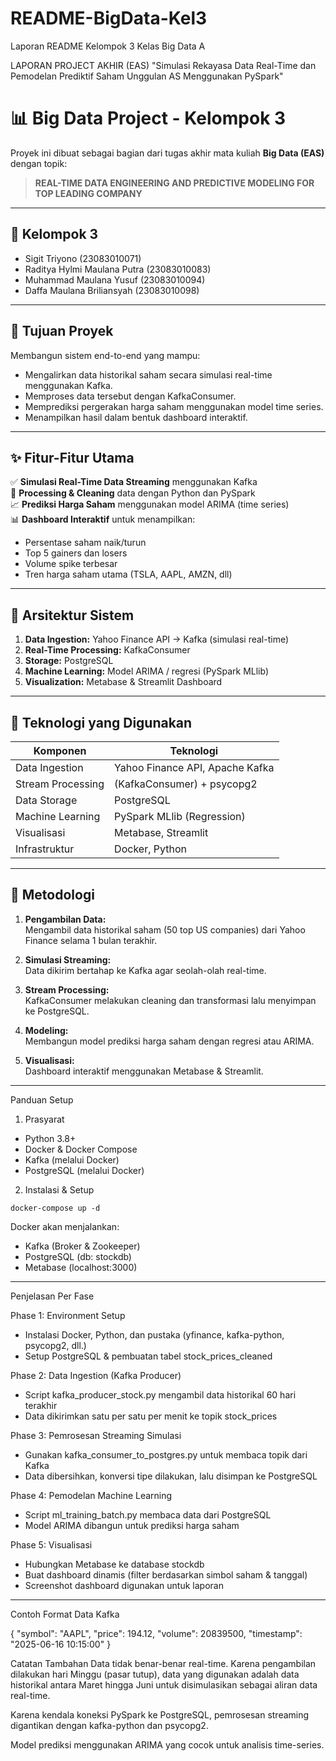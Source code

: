    # README-BigData-Kel3
Laporan README Kelompok 3 Kelas Big Data A

LAPORAN PROJECT AKHIR (EAS) "Simulasi Rekayasa Data Real-Time dan Pemodelan Prediktif Saham Unggulan AS Menggunakan PySpark"
# 📊 Big Data Project - Kelompok 3

Proyek ini dibuat sebagai bagian dari tugas akhir mata kuliah **Big Data (EAS)** dengan topik:

> **REAL-TIME DATA ENGINEERING AND PREDICTIVE MODELING FOR TOP LEADING COMPANY**

---

## 👥 Kelompok 3
- Sigit Triyono (23083010071)
- Raditya Hylmi Maulana Putra (23083010083)  
- Muhammad Maulana Yusuf (23083010094)  
- Daffa Maulana Briliansyah (23083010098)

---

## 🎯 Tujuan Proyek
Membangun sistem end-to-end yang mampu:
- Mengalirkan data historikal saham secara simulasi real-time menggunakan Kafka.
- Memproses data tersebut dengan KafkaConsumer.
- Memprediksi pergerakan harga saham menggunakan model time series.
- Menampilkan hasil dalam bentuk dashboard interaktif.

---

## ✨ Fitur-Fitur Utama

✅ **Simulasi Real-Time Data Streaming** menggunakan Kafka  
🔄 **Processing & Cleaning** data dengan Python dan PySpark  
📈 **Prediksi Harga Saham** menggunakan model ARIMA (time series)  
📊 **Dashboard Interaktif** untuk menampilkan:
- Persentase saham naik/turun  
- Top 5 gainers dan losers  
- Volume spike terbesar  
- Tren harga saham utama (TSLA, AAPL, AMZN, dll)

---
## 🧱 Arsitektur Sistem

1. **Data Ingestion:** Yahoo Finance API → Kafka (simulasi real-time)
2. **Real-Time Processing:** KafkaConsumer
3. **Storage:** PostgreSQL
4. **Machine Learning:** Model ARIMA / regresi (PySpark MLlib)
5. **Visualization:** Metabase & Streamlit Dashboard

---
## 🧰 Teknologi yang Digunakan
| Komponen            | Teknologi                      |
|---------------------|-------------------------------|
| Data Ingestion      | Yahoo Finance API, Apache Kafka |
| Stream Processing   | (KafkaConsumer) + psycopg2 |
| Data Storage        | PostgreSQL                     |
| Machine Learning    | PySpark MLlib (Regression)     |
| Visualisasi         | Metabase, Streamlit            |
| Infrastruktur       | Docker, Python                 |

---

## 🧪 Metodologi

1. **Pengambilan Data:**  
   Mengambil data historikal saham (50 top US companies) dari Yahoo Finance selama 1 bulan terakhir.

2. **Simulasi Streaming:**  
   Data dikirim bertahap ke Kafka agar seolah-olah real-time.

3. **Stream Processing:**  
   KafkaConsumer melakukan cleaning dan transformasi lalu menyimpan ke PostgreSQL.

4. **Modeling:**  
   Membangun model prediksi harga saham dengan regresi atau ARIMA.

5. **Visualisasi:**  
   Dashboard interaktif menggunakan Metabase & Streamlit.

---

Panduan Setup
1. Prasyarat
- Python 3.8+
- Docker & Docker Compose
- Kafka (melalui Docker)
- PostgreSQL (melalui Docker)

2. Instalasi & Setup

``` docker-compose up -d ```

Docker akan menjalankan:
- Kafka (Broker & Zookeeper)
- PostgreSQL (db: stockdb)
- Metabase (localhost:3000)

---

Penjelasan Per Fase

Phase 1: Environment Setup
- Instalasi Docker, Python, dan pustaka (yfinance, kafka-python, psycopg2, dll.)
- Setup PostgreSQL & pembuatan tabel stock_prices_cleaned

Phase 2: Data Ingestion (Kafka Producer)
- Script kafka_producer_stock.py mengambil data historikal 60 hari terakhir
- Data dikirimkan satu per satu per menit ke topik stock_prices

Phase 3: Pemrosesan Streaming Simulasi
- Gunakan kafka_consumer_to_postgres.py untuk membaca topik dari Kafka
- Data dibersihkan, konversi tipe dilakukan, lalu disimpan ke PostgreSQL

Phase 4: Pemodelan Machine Learning
- Script ml_training_batch.py membaca data dari PostgreSQL
- Model ARIMA dibangun untuk prediksi harga saham

Phase 5: Visualisasi
- Hubungkan Metabase ke database stockdb
- Buat dashboard dinamis (filter berdasarkan simbol saham & tanggal)
- Screenshot dashboard digunakan untuk laporan

---

Contoh Format Data Kafka 

{
  "symbol": "AAPL",
  "price": 194.12,
  "volume": 20839500,
  "timestamp": "2025-06-16 10:15:00"
}

Catatan Tambahan
Data tidak benar-benar real-time. Karena pengambilan dilakukan hari Minggu (pasar tutup), data yang digunakan adalah data historikal antara Maret hingga Juni untuk disimulasikan sebagai aliran data real-time.

Karena kendala koneksi PySpark ke PostgreSQL, pemrosesan streaming digantikan dengan kafka-python dan psycopg2.

Model prediksi menggunakan ARIMA yang cocok untuk analisis time-series.
